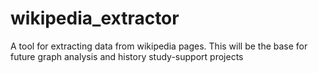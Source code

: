 # wikipedia_extractor
A tool for extracting data from wikipedia pages. This will be the base for future graph analysis and history study-support projects 
